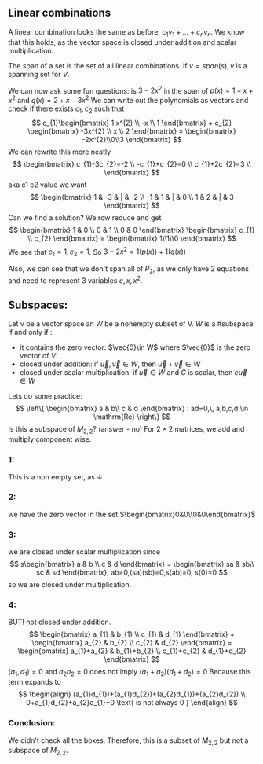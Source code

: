 ## Linear combinations
A linear combination looks the same as before,
$c_{1}v_{1}+\dots+c_{n}v_{n}$. We know that this holds, as the vector space is closed under addition and scalar multiplication. 

The span of a set is the set of all linear combinations. If $v=span(s), v$ is a spanning set for $V$. 

We can now ask some fun questions:
is $3-2x^{2}$ in the span of $p(x)=1-x+x^{2}\text{ and } q(x)=2+x-3x^{2}$
We can write out the polynomials as vectors and check if there exists $c_{1},c_{2}$ such that
$$
c_{1}\begin{bmatrix}
1 x^{2} \\ -x \\ 1
\end{bmatrix} + c_{2} \begin{bmatrix}
-3x^{2} \\ x \\ 2
\end{bmatrix} = \begin{bmatrix}
-2x^{2}\\0\\3
\end{bmatrix}
$$
We can rewrite this more neatly
$$
\begin{bmatrix}
c_{1}-3c_{2}=-2 \\
-c_{1}+c_{2}=0 \\
c_{1}+2c_{2}=3 \\
\end{bmatrix}
$$
aka                                          c1       c2         value we want
$$
\begin{bmatrix}
1 & -3 & | & -2 \\
-1 & 1 & | & 0 \\
1 & 2 & | & 3
\end{bmatrix}
$$
Can we find a solution? We row reduce and get 
$$
\begin{bmatrix}
1 & 0 \\
0 & 1 \\
0 & 0
\end{bmatrix} \begin{bmatrix}
c_{1} \\ c_{2}
\end{bmatrix} = \begin{bmatrix}
1\\1\\0
\end{bmatrix}
$$
We see that $c_{1}=1,c_{2}=1$. So $3-2x^{2}=1(p(x))+1(q(x))$

Also, we can see that we don't span all of $P_{2}$, as we only have 2 equations and need to represent 3 variables $c,x,x^{2}$. 

## Subspaces:
Let v be a vector space an $W$ be a nonempty subset of V. $W$ is a #subspace if and only if :
* it contains the zero vector: $\vec{0}\in W$ where $\vec{0}$ is the zero vector of $V$
* closed under addition: if $\vec{u},\vec{v} \in W$,  then $\vec{u}+\vec{v}\in W$
* closed under scalar multiplication: if $\vec{u}\in W$ and $C$ is scalar, then $c\vec{u} \in W$ 


Lets do some practice:
$$
\left\{ \begin{bmatrix}
a  & b\\ c & d
\end{bmatrix} : ad=0,\,  a,b,c,d \in  \mathrm{Re} \right\}
$$
Is this a subspace of $M_{2,2}$? (answer - no)
For $2\times 2$ matrices, we add and multiply component wise.
### 1:
This is a non empty set, as $\downarrow$
### 2:
we have the zero vector in the set $\begin{bmatrix}0&0\\0&0\end{bmatrix}$
### 3:
we are closed under scalar multiplication since
$$
s\begin{bmatrix}
a & b \\
c & d
\end{bmatrix} = \begin{bmatrix}
sa & sb\\ sc & sd
\end{bmatrix}, ab=0,(sa)(sb)=0,s(ab)=0, s(0)=0
$$
so we are closed under multiplication.

### 4:
BUT! not closed under addition.
$$
\begin{bmatrix}
a_{1} & b_{1} \\ c_{1} & d_{1}
\end{bmatrix} + \begin{bmatrix}
a_{2} & b_{2} \\ c_{2} & d_{2}
\end{bmatrix} = \begin{bmatrix}
a_{1}+a_{2} & b_{1}+b_{2} \\
c_{1}+c_{2} & d_{1}+d_{2}
\end{bmatrix}
$$
$(a_{1},d_{1})=0 \text{ and } a_{2}b_{2}=0$ does not imply
$(a_{1}+a_{2})(d_{1}+d_{2})=0$
Because this term expands to
$$
\begin{align}
(a_{1}d_{1})+(a_{1}d_{2})+(a_{2}d_{1})+(a_{2}d_{2}) \\
0+a_{1}d_{2}+a_{2}d_{1}+0 \text{ is not always 0 }
\end{align}
$$
### Conclusion:
We didn't check all the boxes. Therefore, this is a subset of $M_{2,2}$ but not a subspace of $M_{2,2}$.


